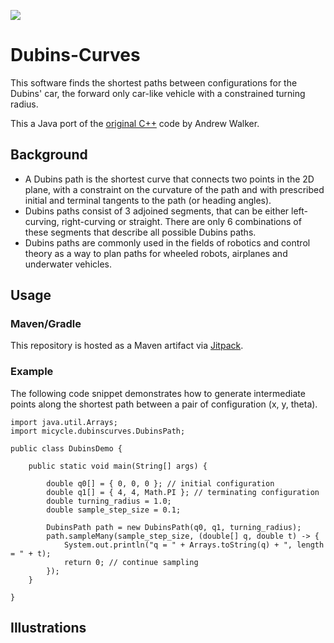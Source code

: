 [![](https://jitpack.io/v/micycle1/Dubins-Curves.svg)](https://jitpack.io/#micycle1/Dubins-Curves)


# Dubins-Curves

This software finds the shortest paths between configurations for the Dubins' car, the forward only car-like vehicle with a constrained turning radius.

This a Java port of the [original C++](https://github.com/AndrewWalker/Dubins-Curves) code by Andrew Walker.

## Background
* A Dubins path is the shortest curve that connects two points in the 2D plane, with a constraint on the curvature of the path and with prescribed initial and terminal tangents to the path (or heading angles).
* Dubins paths consist of 3 adjoined segments, that can be either left-curving, right-curving or straight. There are only 6 combinations of these segments that describe all possible Dubins paths.
* Dubins paths are commonly used in the fields of robotics and control theory as a way to plan paths for wheeled robots, airplanes and underwater vehicles.
## Usage

### Maven/Gradle
This repository is hosted as a Maven artifact via [Jitpack](https://jitpack.io/#micycle1/Dubins-Curves).

### Example

The following code snippet demonstrates how to generate intermediate points along the shortest path between a pair of configuration (x, y, theta).

```
import java.util.Arrays;
import micycle.dubinscurves.DubinsPath;

public class DubinsDemo {
	
	public static void main(String[] args) {
		
		double q0[] = { 0, 0, 0 }; // initial configuration
		double q1[] = { 4, 4, Math.PI }; // terminating configuration
		double turning_radius = 1.0;
		double sample_step_size = 0.1;

		DubinsPath path = new DubinsPath(q0, q1, turning_radius);
		path.sampleMany(sample_step_size, (double[] q, double t) -> {
		    System.out.println("q = " + Arrays.toString(q) + ", length = " + t);
		    return 0; // continue sampling
		});
	}

}
```

## Illustrations